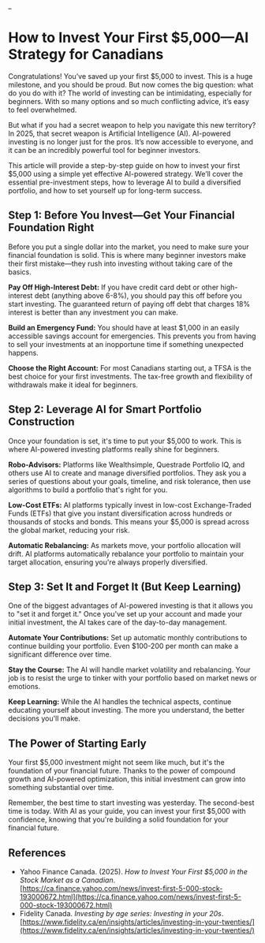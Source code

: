 _



# How to Invest Your First $5,000—AI Strategy for Canadians

Congratulations! You’ve saved up your first $5,000 to invest. This is a huge milestone, and you should be proud. But now comes the big question: what do you do with it? The world of investing can be intimidating, especially for beginners. With so many options and so much conflicting advice, it’s easy to feel overwhelmed.

But what if you had a secret weapon to help you navigate this new territory? In 2025, that secret weapon is Artificial Intelligence (AI). AI-powered investing is no longer just for the pros. It’s now accessible to everyone, and it can be an incredibly powerful tool for beginner investors.

This article will provide a step-by-step guide on how to invest your first $5,000 using a simple yet effective AI-powered strategy. We’ll cover the essential pre-investment steps, how to leverage AI to build a diversified portfolio, and how to set yourself up for long-term success.



## Step 1: Before You Invest—Get Your Financial Foundation Right

Before you put a single dollar into the market, you need to make sure your financial foundation is solid. This is where many beginner investors make their first mistake—they rush into investing without taking care of the basics.

**Pay Off High-Interest Debt:** If you have credit card debt or other high-interest debt (anything above 6-8%), you should pay this off before you start investing. The guaranteed return of paying off debt that charges 18% interest is better than any investment you can make.

**Build an Emergency Fund:** You should have at least $1,000 in an easily accessible savings account for emergencies. This prevents you from having to sell your investments at an inopportune time if something unexpected happens.

**Choose the Right Account:** For most Canadians starting out, a TFSA is the best choice for your first investments. The tax-free growth and flexibility of withdrawals make it ideal for beginners.

## Step 2: Leverage AI for Smart Portfolio Construction

Once your foundation is set, it's time to put your $5,000 to work. This is where AI-powered investing platforms really shine for beginners.

**Robo-Advisors:** Platforms like Wealthsimple, Questrade Portfolio IQ, and others use AI to create and manage diversified portfolios. They ask you a series of questions about your goals, timeline, and risk tolerance, then use algorithms to build a portfolio that's right for you.

**Low-Cost ETFs:** AI platforms typically invest in low-cost Exchange-Traded Funds (ETFs) that give you instant diversification across hundreds or thousands of stocks and bonds. This means your $5,000 is spread across the global market, reducing your risk.

**Automatic Rebalancing:** As markets move, your portfolio allocation will drift. AI platforms automatically rebalance your portfolio to maintain your target allocation, ensuring you're always properly diversified.

## Step 3: Set It and Forget It (But Keep Learning)

One of the biggest advantages of AI-powered investing is that it allows you to "set it and forget it." Once you've set up your account and made your initial investment, the AI takes care of the day-to-day management.

**Automate Your Contributions:** Set up automatic monthly contributions to continue building your portfolio. Even $100-200 per month can make a significant difference over time.

**Stay the Course:** The AI will handle market volatility and rebalancing. Your job is to resist the urge to tinker with your portfolio based on market news or emotions.

**Keep Learning:** While the AI handles the technical aspects, continue educating yourself about investing. The more you understand, the better decisions you'll make.

## The Power of Starting Early

Your first $5,000 investment might not seem like much, but it's the foundation of your financial future. Thanks to the power of compound growth and AI-powered optimization, this initial investment can grow into something substantial over time.

Remember, the best time to start investing was yesterday. The second-best time is today. With AI as your guide, you can invest your first $5,000 with confidence, knowing that you're building a solid foundation for your financial future.

## References

*   Yahoo Finance Canada. (2025). *How to Invest Your First $5,000 in the Stock Market as a Canadian*. [https://ca.finance.yahoo.com/news/invest-first-5-000-stock-193000672.html](https://ca.finance.yahoo.com/news/invest-first-5-000-stock-193000672.html)
*   Fidelity Canada. *Investing by age series: Investing in your 20s*. [https://www.fidelity.ca/en/insights/articles/investing-in-your-twenties/](https://www.fidelity.ca/en/insights/articles/investing-in-your-twenties/)

